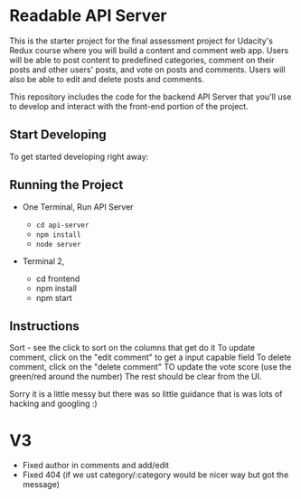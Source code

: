 # Readable API Server

This is the starter project for the final assessment project for Udacity's Redux course where you will build a content and comment web app. Users will be able to post content to predefined categories, comment on their posts and other users' posts, and vote on posts and comments. Users will also be able to edit and delete posts and comments.

This repository includes the code for the backend API Server that you'll use to develop and interact with the front-end portion of the project.

## Start Developing

To get started developing right away:

## Running the Project

* One Terminal, Run API Server
   - `cd api-server`
   - `npm install`
   - `node server`

* Terminal 2,
  - cd frontend
  - npm install
  - npm start


## Instructions

Sort - see the click to sort on the columns that get do it
To update comment, click on the "edit comment" to get a input capable field
To delete comment, click on the "delete comment"
TO update the vote score (use the green/red around the number)
The rest should be clear from the UI.

Sorry it is a little messy but there was so little guidance that is was lots of hacking and googling :)
  

# V3

 - Fixed author in comments and add/edit
 - Fixed 404 (if we ust category/:category would be nicer way but got the message)